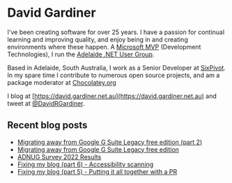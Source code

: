 # David Gardiner

I've been creating software for over 25 years. I have a passion for continual learning and improving quality, and enjoy being in and creating environments where these happen. A [Microsoft MVP](https://mvp.microsoft.com/en-us/PublicProfile/5001655) (Development Technologies), I run the [Adelaide .NET User Group](https://www.adnug.net).

Based in Adelaide, South Australia, I work as a Senior Developer at [SixPivot](https://www.sixpivot.com.au). In my spare time I contribute to numerous open source projects, and am a package moderator at [Chocolatey.org](https://chocolatey.org)

I blog at [https://david.gardiner.net.au](https://david.gardiner.net.au) and tweet at [@DavidRGardiner](https://twitter.com/DavidRGardiner).

## Recent blog posts

<!--START_SECTION:posts-->
* [Migrating away from Google G Suite Legacy free edition (part 2)](https:&#x2F;&#x2F;david.gardiner.net.au&#x2F;2022&#x2F;05&#x2F;leaving-g-suite-legacy-partt2.html)
* [Migrating away from Google G Suite Legacy free edition](https:&#x2F;&#x2F;david.gardiner.net.au&#x2F;2022&#x2F;05&#x2F;leaving-g-suite-legacy.html)
* [ADNUG Survey 2022 Results](https:&#x2F;&#x2F;david.gardiner.net.au&#x2F;2022&#x2F;05&#x2F;adnug-survey.html)
* [Fixing my blog (part 6) - Accessibility scanning](https:&#x2F;&#x2F;david.gardiner.net.au&#x2F;2022&#x2F;04&#x2F;blog-fix-part6.html)
* [Fixing my blog (part 5) - Putting it all together with a PR](https:&#x2F;&#x2F;david.gardiner.net.au&#x2F;2022&#x2F;04&#x2F;blog-fix-part5.html)
<!--END_SECTION:posts-->
